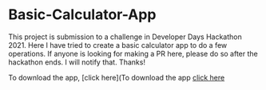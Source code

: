 # Basic-Calculator-App
This project is submission to a challenge in Developer Days Hackathon 2021. Here I have tried to create a basic calculator app to do a few operations. 
If anyone is looking for making a PR here, please do so after the hackathon ends. I will notify that. Thanks!

To download the app, [click here](To download the app [click here](https://github.com/Sourajeet-Dey/Basic-Calculator-App/releases/download/v0.1-beta/Basic_Calculator.apk)
